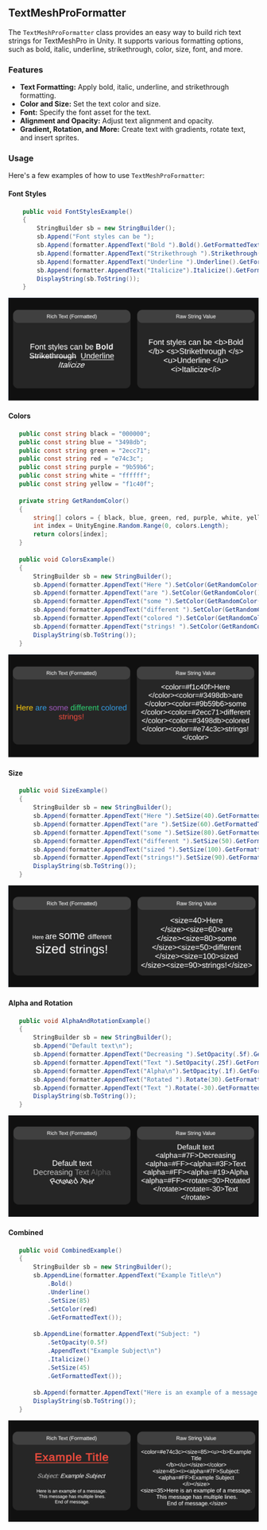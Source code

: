 ## TextMeshProFormatter

The `TextMeshProFormatter` class provides an easy way to build rich text strings for TextMeshPro in Unity. It supports various formatting options, such as bold, italic, underline, strikethrough, color, size, font, and more.

### Features

- **Text Formatting:** Apply bold, italic, underline, and strikethrough formatting.
- **Color and Size:** Set the text color and size.
- **Font:** Specify the font asset for the text.
- **Alignment and Opacity:** Adjust text alignment and opacity.
- **Gradient, Rotation, and More:** Create text with gradients, rotate text, and insert sprites.

### Usage

Here's a few examples of how to use `TextMeshProFormatter`:

#### Font Styles
```csharp
    public void FontStylesExample()
    {
        StringBuilder sb = new StringBuilder();
        sb.Append("Font styles can be ");
        sb.Append(formatter.AppendText("Bold ").Bold().GetFormattedText());
        sb.Append(formatter.AppendText("Strikethrough ").Strikethrough().GetFormattedText());
        sb.Append(formatter.AppendText("Underline ").Underline().GetFormattedText());
        sb.Append(formatter.AppendText("Italicize").Italicize().GetFormattedText());
        DisplayString(sb.ToString());
    }
```
![TextMeshProFormatter Example](https://github.com/DakotaCondos/UnityScripts/blob/main/TextMeshProFormatter/Pics/FontStyles.png)

#### Colors

 ```csharp
    public const string black = "000000";
    public const string blue = "3498db";
    public const string green = "2ecc71";
    public const string red = "e74c3c";
    public const string purple = "9b59b6";
    public const string white = "ffffff";
    public const string yellow = "f1c40f";

    private string GetRandomColor()
    {
        string[] colors = { black, blue, green, red, purple, white, yellow };
        int index = UnityEngine.Random.Range(0, colors.Length);
        return colors[index];
    }

    public void ColorsExample()
    {
        StringBuilder sb = new StringBuilder();
        sb.Append(formatter.AppendText("Here ").SetColor(GetRandomColor()).GetFormattedText());
        sb.Append(formatter.AppendText("are ").SetColor(GetRandomColor()).GetFormattedText());
        sb.Append(formatter.AppendText("some ").SetColor(GetRandomColor()).GetFormattedText());
        sb.Append(formatter.AppendText("different ").SetColor(GetRandomColor()).GetFormattedText());
        sb.Append(formatter.AppendText("colored ").SetColor(GetRandomColor()).GetFormattedText());
        sb.Append(formatter.AppendText("strings! ").SetColor(GetRandomColor()).GetFormattedText());
        DisplayString(sb.ToString());
    }
```
![TextMeshProFormatter Example](https://github.com/DakotaCondos/UnityScripts/blob/main/TextMeshProFormatter/Pics/Colors.png)

#### Size

 ```csharp
    public void SizeExample()
    {
        StringBuilder sb = new StringBuilder();
        sb.Append(formatter.AppendText("Here ").SetSize(40).GetFormattedText());
        sb.Append(formatter.AppendText("are ").SetSize(60).GetFormattedText());
        sb.Append(formatter.AppendText("some ").SetSize(80).GetFormattedText());
        sb.Append(formatter.AppendText("different ").SetSize(50).GetFormattedText());
        sb.Append(formatter.AppendText("sized ").SetSize(100).GetFormattedText());
        sb.Append(formatter.AppendText("strings!").SetSize(90).GetFormattedText());
        DisplayString(sb.ToString());
    }
```
![TextMeshProFormatter Example](https://github.com/DakotaCondos/UnityScripts/blob/main/TextMeshProFormatter/Pics/Size.png)

#### Alpha and Rotation

 ```csharp
    public void AlphaAndRotationExample()
    {
        StringBuilder sb = new StringBuilder();
        sb.Append("Default text\n");
        sb.Append(formatter.AppendText("Decreasing ").SetOpacity(.5f).GetFormattedText());
        sb.Append(formatter.AppendText("Text ").SetOpacity(.25f).GetFormattedText());
        sb.Append(formatter.AppendText("Alpha\n").SetOpacity(.1f).GetFormattedText());
        sb.Append(formatter.AppendText("Rotated ").Rotate(30).GetFormattedText());
        sb.Append(formatter.AppendText("Text ").Rotate(-30).GetFormattedText());
        DisplayString(sb.ToString());
    }
```
![TextMeshProFormatter Example](https://github.com/DakotaCondos/UnityScripts/blob/main/TextMeshProFormatter/Pics/AlphaAndRotation.png)

#### Combined

 ```csharp
    public void CombinedExample()
    {
        StringBuilder sb = new StringBuilder();
        sb.AppendLine(formatter.AppendText("Example Title\n")
            .Bold()
            .Underline()
            .SetSize(85)
            .SetColor(red)
            .GetFormattedText());

        sb.AppendLine(formatter.AppendText("Subject: ")
            .SetOpacity(0.5f)
            .AppendText("Example Subject\n")
            .Italicize()
            .SetSize(45)
            .GetFormattedText());

        sb.Append(formatter.AppendText("Here is an example of a message.\n This message has multiple lines.\n End of message.").SetSize(35).GetFormattedText());
        DisplayString(sb.ToString());
    }
```
![TextMeshProFormatter Example](https://github.com/DakotaCondos/UnityScripts/blob/main/TextMeshProFormatter/Pics/Combined.png)
